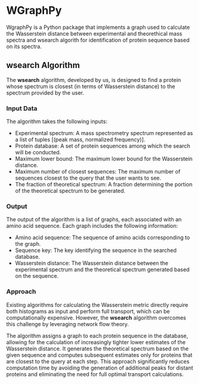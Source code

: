 # WGraphPy
WgraphPy is a Python package that implements a graph used to calculate the Wasserstein distance between experimental and theorethical mass spectra and wsearch algorith for identification of protein sequence based on its spectra.

## wsearch Algorithm

The **wsearch** algorithm, developed by us, is designed to find a protein whose spectrum is closest (in terms of Wasserstein distance) to the spectrum provided by the user.

### Input Data
The algorithm takes the following inputs:
- Experimental spectrum: A mass spectrometry spectrum represented as a list of tuples [(peak mass, normalized frequency)].
- Protein database: A set of protein sequences among which the search will be conducted.
- Maximum lower bound: The maximum lower bound for the Wasserstein distance.
- Maximum number of closest sequences: The maximum number of sequences closest to the query that the user wants to see.
- The fraction of theoretical spectrum: A fraction determining the portion of the theoretical spectrum to be generated.

### Output
The output of the algorithm is a list of graphs, each associated with an amino acid sequence. Each graph includes the following information:
- Amino acid sequence: The sequence of amino acids corresponding to the graph.
- Sequence key: The key identifying the sequence in the searched database.
- Wasserstein distance: The Wasserstein distance between the experimental spectrum and the theoretical spectrum generated based on the sequence.

### Approach
Existing algorithms for calculating the Wasserstein metric directly require both histograms as input and perform full transport, which can be computationally expensive. However, the **wsearch** algorithm overcomes this challenge by leveraging network flow theory.

The algorithm assigns a graph to each protein sequence in the database, allowing for the calculation of increasingly tighter lower estimates of the Wasserstein distance. It generates the theoretical spectrum based on the given sequence and computes subsequent estimates only for proteins that are closest to the query at each step. This approach significantly reduces computation time by avoiding the generation of additional peaks for distant proteins and eliminating the need for full optimal transport calculations.
